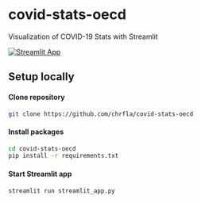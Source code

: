 # covid-stats-oecd
Visualization of COVID-19 Stats with Streamlit

[![Streamlit App](https://static.streamlit.io/badges/streamlit_badge_black_white.svg)](https://covid-stats-norge.herokuapp.com/)

## Setup locally

#### Clone repository

```bash
git clone https://github.com/chrfla/covid-stats-oecd
```

#### Install packages

```bash
cd covid-stats-oecd
pip install -r requirements.txt
```

#### Start Streamlit app

```bash
streamlit run streamlit_app.py
```
